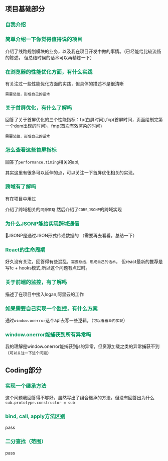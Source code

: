 ## 项目基础部分

### 自我介绍

### 简单介绍一下你觉得值得说的项目

  介绍了线路规划模块的业务，以及我在项目开发中做的事情。（已经能给比较流畅的陈述， 但总结时候的话术可以再精炼一下）

### 在浏览器的性能优化方面，有什么实践
  
  有关注过一些性能优化方面的实践，但具体的描述不是很清晰

  `需要总结，形成自己的话术`

### 关于首屏优化，有什么了解吗

  回答了关于首屏优化的三个性能指标：fp(白屏时间),fcp(首屏时间，页面绘制完第一个dom出现的时间)，fmp(首次有效渲染的时间)
  
   `需要总结，形成自己的话术`

### 怎么查看这些首屏指标
  
  回答了`performance.timing`相关的api,

  其实这里有很多可以延伸的点，可以关注一下首屏优化相关的实现。

### 跨域有了解吗

  有在项目中用过

  介绍了跨域相关的`同源策略`
  然后介绍了`CORS`,`JSONP`的跨域实现

### 为什么JSONP能给实现跨域通信

  JSONP是通过JSON形式传递数据的 （需要再去看看，总结一下）

### React的生命周期

  好久没有关注，回答得有些混乱，`需要总结，形成自己的话术`， 但react最新的推荐是写fc + hooks模式,所以这个问题有点过时。

### 关于前端的监控，有了解吗

  描述了在项目中接入logan,阿里云的工作

### 如果需要自己实现一个监控，有什么方案

  通过`window.onerror`这个api去写一些逻辑，（`可以看看业内实现`）

### window.onerror能捕获到所有异常吗

  我的理解是window.onerror能捕获到js的异常，但资源加载之类的异常捕获不到 （`可以关注一下这个问题`）

## Coding部分

### 实现一个继承方法

  这个问题我回答得不够好，虽然写出了组合继承的方法，但没有回答出为什么`sub.prototype.constructor = sub`

### bind, call, apply方法区别

  pass

### 二分查找（范围）

  pass

<style>
  h3 {
    color: #00965e
  }
</style> 
